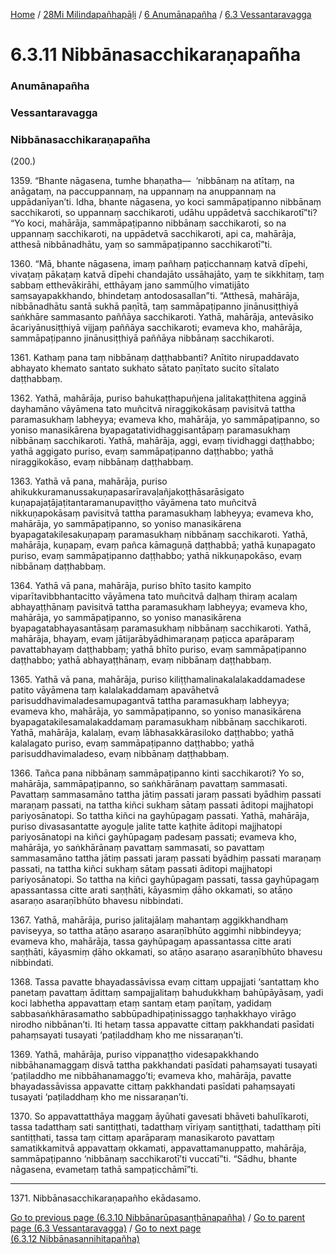 
[Home](/) / [28Mi Milindapañhapāḷi](/tipitaka/28Mi.md) / [6 Anumānapañha](/tipitaka/28Mi/6.md) / [6.3 Vessantaravagga](/tipitaka/28Mi/6/6.3.md)

# 6.3.11 Nibbānasacchikaraṇapañha

### Anumānapañha

### Vessantaravagga

### Nibbānasacchikaraṇapañha

(200.)

1359\. “Bhante nāgasena, tumhe bhaṇatha—  ‘nibbānaṃ na atītaṃ, na anāgataṃ, na paccuppannaṃ, na uppannaṃ na anuppannaṃ na uppādanīyan’ti. Idha, bhante nāgasena, yo koci sammāpaṭipanno nibbānaṃ sacchikaroti, so uppannaṃ sacchikaroti, udāhu uppādetvā sacchikarotī”ti? “Yo koci, mahārāja, sammāpaṭipanno nibbānaṃ sacchikaroti, so na uppannaṃ sacchikaroti, na uppādetvā sacchikaroti, api ca, mahārāja, atthesā nibbānadhātu, yaṃ so sammāpaṭipanno sacchikarotī”ti.

1360\. “Mā, bhante nāgasena, imaṃ pañhaṃ paṭicchannaṃ katvā dīpehi, vivaṭaṃ pākaṭaṃ katvā dīpehi chandajāto ussāhajāto, yaṃ te sikkhitaṃ, taṃ sabbaṃ etthevākirāhi, etthāyaṃ jano sammūḷho vimatijāto saṃsayapakkhando, bhindetaṃ antodosasallan”ti. “Atthesā, mahārāja, nibbānadhātu santā sukhā paṇītā, taṃ sammāpaṭipanno jinānusiṭṭhiyā saṅkhāre sammasanto paññāya sacchikaroti. Yathā, mahārāja, antevāsiko ācariyānusiṭṭhiyā vijjaṃ paññāya sacchikaroti; evameva kho, mahārāja, sammāpaṭipanno jinānusiṭṭhiyā paññāya nibbānaṃ sacchikaroti.

1361\. Kathaṃ pana taṃ nibbānaṃ daṭṭhabbanti? Anītito nirupaddavato abhayato khemato santato sukhato sātato paṇītato sucito sītalato daṭṭhabbaṃ.

1362\. Yathā, mahārāja, puriso bahukaṭṭhapuñjena jalitakaṭṭhitena agginā dayhamāno vāyāmena tato muñcitvā niraggikokāsaṃ pavisitvā tattha paramasukhaṃ labheyya; evameva kho, mahārāja, yo sammāpaṭipanno, so yoniso manasikārena byapagatatividhaggisantāpaṃ paramasukhaṃ nibbānaṃ sacchikaroti. Yathā, mahārāja, aggi, evaṃ tividhaggi daṭṭhabbo; yathā aggigato puriso, evaṃ sammāpaṭipanno daṭṭhabbo; yathā niraggikokāso, evaṃ nibbānaṃ daṭṭhabbaṃ.

1363\. Yathā vā pana, mahārāja, puriso ahikukkuramanussakuṇapasarīravaḷañjakoṭṭhāsarāsigato kuṇapajaṭājaṭitantaramanupaviṭṭho vāyāmena tato muñcitvā nikkuṇapokāsaṃ pavisitvā tattha paramasukhaṃ labheyya; evameva kho, mahārāja, yo sammāpaṭipanno, so yoniso manasikārena byapagatakilesakuṇapaṃ paramasukhaṃ nibbānaṃ sacchikaroti. Yathā, mahārāja, kuṇapaṃ, evaṃ pañca kāmaguṇā daṭṭhabbā; yathā kuṇapagato puriso, evaṃ sammāpaṭipanno daṭṭhabbo; yathā nikkuṇapokāso, evaṃ nibbānaṃ daṭṭhabbaṃ.

1364\. Yathā vā pana, mahārāja, puriso bhīto tasito kampito viparītavibbhantacitto vāyāmena tato muñcitvā daḷhaṃ thiraṃ acalaṃ abhayaṭṭhānaṃ pavisitvā tattha paramasukhaṃ labheyya; evameva kho, mahārāja, yo sammāpaṭipanno, so yoniso manasikārena byapagatabhayasantāsaṃ paramasukhaṃ nibbānaṃ sacchikaroti. Yathā, mahārāja, bhayaṃ, evaṃ jātijarābyādhimaraṇaṃ paṭicca aparāparaṃ pavattabhayaṃ daṭṭhabbaṃ; yathā bhīto puriso, evaṃ sammāpaṭipanno daṭṭhabbo; yathā abhayaṭṭhānaṃ, evaṃ nibbānaṃ daṭṭhabbaṃ.

1365\. Yathā vā pana, mahārāja, puriso kiliṭṭhamalinakalalakaddamadese patito vāyāmena taṃ kalalakaddamaṃ apavāhetvā parisuddhavimaladesamupagantvā tattha paramasukhaṃ labheyya; evameva kho, mahārāja, yo sammāpaṭipanno, so yoniso manasikārena byapagatakilesamalakaddamaṃ paramasukhaṃ nibbānaṃ sacchikaroti. Yathā, mahārāja, kalalaṃ, evaṃ lābhasakkārasiloko daṭṭhabbo; yathā kalalagato puriso, evaṃ sammāpaṭipanno daṭṭhabbo; yathā parisuddhavimaladeso, evaṃ nibbānaṃ daṭṭhabbaṃ.

1366\. Tañca pana nibbānaṃ sammāpaṭipanno kinti sacchikaroti? Yo so, mahārāja, sammāpaṭipanno, so saṅkhārānaṃ pavattaṃ sammasati. Pavattaṃ sammasamāno tattha jātiṃ passati jaraṃ passati byādhiṃ passati maraṇaṃ passati, na tattha kiñci sukhaṃ sātaṃ passati āditopi majjhatopi pariyosānatopi. So tattha kiñci na gayhūpagaṃ passati. Yathā, mahārāja, puriso divasasantatte ayoguḷe jalite tatte kaṭhite āditopi majjhatopi pariyosānatopi na kiñci gayhūpagaṃ padesaṃ passati; evameva kho, mahārāja, yo saṅkhārānaṃ pavattaṃ sammasati, so pavattaṃ sammasamāno tattha jātiṃ passati jaraṃ passati byādhiṃ passati maraṇaṃ passati, na tattha kiñci sukhaṃ sātaṃ passati āditopi majjhatopi pariyosānatopi. So tattha na kiñci gayhūpagaṃ passati, tassa gayhūpagaṃ apassantassa citte arati saṇṭhāti, kāyasmiṃ ḍāho okkamati, so atāṇo asaraṇo asaraṇībhūto bhavesu nibbindati.

1367\. Yathā, mahārāja, puriso jalitajālaṃ mahantaṃ aggikkhandhaṃ paviseyya, so tattha atāṇo asaraṇo asaraṇībhūto aggimhi nibbindeyya; evameva kho, mahārāja, tassa gayhūpagaṃ apassantassa citte arati saṇṭhāti, kāyasmiṃ ḍāho okkamati, so atāṇo asaraṇo asaraṇībhūto bhavesu nibbindati.

1368\. Tassa pavatte bhayadassāvissa evaṃ cittaṃ uppajjati ‘santattaṃ kho panetaṃ pavattaṃ ādittaṃ sampajjalitaṃ bahudukkhaṃ bahūpāyāsaṃ, yadi koci labhetha appavattaṃ etaṃ santaṃ etaṃ paṇītaṃ, yadidaṃ sabbasaṅkhārasamatho sabbūpadhipaṭinissaggo taṇhakkhayo virāgo nirodho nibbānan’ti. Iti hetaṃ tassa appavatte cittaṃ pakkhandati pasīdati pahaṃsayati tusayati ‘paṭiladdhaṃ kho me nissaraṇan’ti.

1369\. Yathā, mahārāja, puriso vippanaṭṭho videsapakkhando nibbāhanamaggaṃ disvā tattha pakkhandati pasīdati pahaṃsayati tusayati ‘paṭiladdho me nibbāhanamaggo’ti; evameva kho, mahārāja, pavatte bhayadassāvissa appavatte cittaṃ pakkhandati pasīdati pahaṃsayati tusayati ‘paṭiladdhaṃ kho me nissaraṇan’ti.

1370\. So appavattatthāya maggaṃ āyūhati gavesati bhāveti bahulīkaroti, tassa tadatthaṃ sati santiṭṭhati, tadatthaṃ vīriyaṃ santiṭṭhati, tadatthaṃ pīti santiṭṭhati, tassa taṃ cittaṃ aparāparaṃ manasikaroto pavattaṃ samatikkamitvā appavattaṃ okkamati, appavattamanuppatto, mahārāja, sammāpaṭipanno ‘nibbānaṃ sacchikarotī’ti vuccatī”ti. “Sādhu, bhante nāgasena, evametaṃ tathā sampaṭicchāmī”ti.

---

1371\. Nibbānasacchikaraṇapañho ekādasamo.



[Go to previous page (6.3.10 Nibbānarūpasaṇṭhānapañha)](/tipitaka/28Mi/6/6.3/6.3.10.md) / [Go to parent page (6.3 Vessantaravagga)](/tipitaka/28Mi/6/6.3.md) / [Go to next page (6.3.12 Nibbānasannihitapañha)](/tipitaka/28Mi/6/6.3/6.3.12.md)



